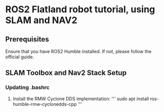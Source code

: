 # ROS2 Flatland robot tutorial, using SLAM and NAV2

## Prerequisites
Ensure that you have ROS2 Humble installed. If not, please follow the official guide.

## SLAM Toolbox and Nav2 Stack Setup

### Updating .bashrc

1. Install the RMW Cyclone DDS implementation: 
'''
sudo apt install ros-humble-rmw-cyclonedds-cpp
'''
